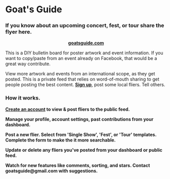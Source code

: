 <h1>Goat's Guide</h1>

<h3>If you know about an upcoming concert, fest, or tour share the flyer here.</h3>
     <p style="text-align: center"><b><a href="https://goatsguide.com" target="_blank">goatsguide.com</a></b></p>
          <p>
          This is a DIY bulletin board for poster artwork and event information.
          If you want to copy/paste from an event already on Facebook,
          that would be a great way contribute.
        </p>
         <p>
        View more artwork and events from an international scope, as they get posted.
          This is a private feed that relies on word-of-mouth sharing to get people posting the best content.
         <b><a href="https://goats-forum.now.sh/public/signup" target="_blank">Sign up</a></b>, post some local fliers. Tell others.
        </p>
      </section>
      <section>
        <h3>How it works.</h3>
          <!-- <p>[<em>placeholder for Home community feed screenshot</em>]</p> -->
          <p>
            <b><a href="https://goats-forum.now.sh/public/signup" target="_blank">Create an account</a> to view & post fliers to the public feed.</b>
          </p>
         <!-- <p>[<em>placeholder for Dashboard screenshot</em>]</p> -->
          <p>
            <b>Manage your profile, account settings, past contributions from your dashboard.</b>
          </p>
          <!-- <p>[<em>placeholder for Add Flyer screenshot</em>]</p> -->
          <p>
            <b>Post a new flier. Select from 'Single Show', 'Fest', or 'Tour' templates. Complete the form to make the it more searchable.</b>
          </p>
          <!-- <p>[<em>placeholder for delete flyer shot</em>]</p> -->
          <p>
               <b>Update or delete any fliers you've posted from your dashboard or public feed.</b>
          </p>
          <!-- <p>[<em>placeholder for delete flyer shot</em>]</p> -->
          <p>
             <b>Watch for new features like comments, sorting, and stars.
              Contact <a mail-to='goatsguide@gmail.com'>goatsguide@gmail.com</a> with suggestions.
          </b>
          </p>
      </section>
